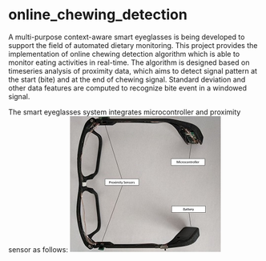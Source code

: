 # online_chewing_detection
A multi-purpose context-aware smart eyeglasses is being developed to support the field of automated dietary monitoring. This project provides the implementation of online chewing detection algorithm which is able to monitor eating activities in real-time. The algorithm is designed based on timeseries analysis of proximity data, which aims to detect signal pattern at the start (bite) and at the end of chewing signal. Standard deviation and other data features are computed to recognize bite event in a windowed signal.

The smart eyeglasses system integrates microcontroller and proximity sensor as follows:
![Alt text](eyeglasses_overview.jpg?raw=true "Title")
